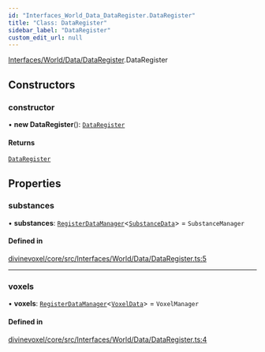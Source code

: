 ```yaml
---
id: "Interfaces_World_Data_DataRegister.DataRegister"
title: "Class: DataRegister"
sidebar_label: "DataRegister"
custom_edit_url: null
---
```


[Interfaces/World/Data/DataRegister](../modules/Interfaces_World_Data_DataRegister.md).DataRegister

## Constructors

### constructor

• **new DataRegister**(): [`DataRegister`](Interfaces_World_Data_DataRegister.DataRegister.md)

#### Returns

[`DataRegister`](Interfaces_World_Data_DataRegister.DataRegister.md)

## Properties

### substances

• **substances**: [`RegisterDataManager`](Interfaces_World_Data_Classes_RegisterDataManager.RegisterDataManager.md)\<[`SubstanceData`](../modules/Types_Substances_types.md#substancedata)\> = `SubstanceManager`

#### Defined in

[divinevoxel/core/src/Interfaces/World/Data/DataRegister.ts:5](https://github.com/lucasdamianjohnson/DivineVoxelEngine/blob/596fa7391478620ed460dfb4856ff0a763b91c49/divinevoxel/core/src/Interfaces/World/Data/DataRegister.ts#L5)

___

### voxels

• **voxels**: [`RegisterDataManager`](Interfaces_World_Data_Classes_RegisterDataManager.RegisterDataManager.md)\<[`VoxelData`](../modules/Types_Voxel_types.md#voxeldata)\> = `VoxelManager`

#### Defined in

[divinevoxel/core/src/Interfaces/World/Data/DataRegister.ts:4](https://github.com/lucasdamianjohnson/DivineVoxelEngine/blob/596fa7391478620ed460dfb4856ff0a763b91c49/divinevoxel/core/src/Interfaces/World/Data/DataRegister.ts#L4)
